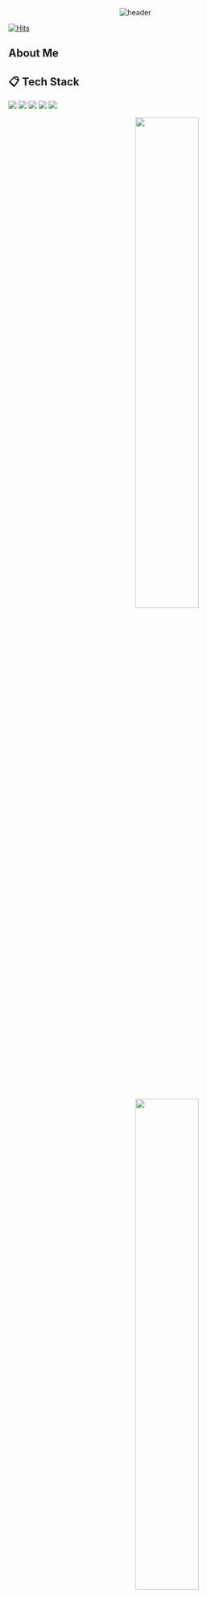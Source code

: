 <div align="center">
  
  ![header](https://capsule-render.vercel.app/api?type=waving&color=auto&height=300&section=header&text=Hoon94&fontSize=90&animation=fadeIn&fontAlignY=38&desc=Thank%20you%20for%20visiting%20my%20github.&descAlignY=51&descAlign=62)
</div>

[![Hits](https://hits.seeyoufarm.com/api/count/incr/badge.svg?url=https%3A%2F%2Fgithub.com%2FHoon94%2Fhit-counter&count_bg=%2379C83D&title_bg=%23555555&icon=&icon_color=%23E7E7E7&title=hits&edge_flat=false)](https://hits.seeyoufarm.com)

## About Me

<div align="right">
  
  
</div>

## 📋 Tech Stack

<img src="https://img.shields.io/badge/Swift-F05138?style=flat-square&logo=Swift&logoColor=white"/> <img src="https://img.shields.io/badge/iOS-000000?style=flat-square&logo=Apple&logoColor=white"/> <img src="https://img.shields.io/badge/XCode-147EFB?style=flat-square&logo=xcode&logoColor=white"/> <img src="https://img.shields.io/badge/GitHub-181717?style=flat-square&logo=github&logoColor=white"/> <img src="https://img.shields.io/badge/Git-F05032?style=flat-square&logo=Git&logoColor=white"/>

<img align="right" width="50%" src="https://github-readme-stats.vercel.app/api?username=Hoon94&show_icons=true&theme=gotham&hide="/>
<img align="right" width="50%" src="https://github-readme-stats.vercel.app/api/top-langs/?username=Hoon94&theme=gotham&exclude_repo=Computer-Science-Engineering&layout=compact&langs_count=10"/></a>
<img align="right" width="50%" src="http://mazassumnida.wtf/api/pastel/generate_badge?boj=dleognsdl1"/></a>

<!--
**Hoon94/Hoon94** is a ✨ _special_ ✨ repository because its `README.md` (this file) appears on your GitHub profile.

Here are some ideas to get you started:

- 🔭 I’m currently working on ...
- 🌱 I’m currently learning ...
- 👯 I’m looking to collaborate on ...
- 🤔 I’m looking for help with ...
- 💬 Ask me about ...
- 📫 How to reach me: ...
- 😄 Pronouns: ...
- ⚡ Fun fact: ...
-->
